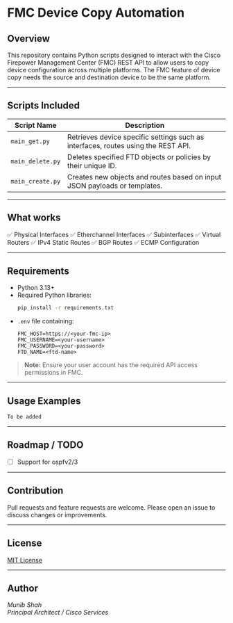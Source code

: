 # FMC Device Copy Automation

## Overview

This repository contains Python scripts designed to interact with the Cisco Firepower Management Center (FMC) REST API to allow users to copy device configuration across multiple platforms. The FMC feature of device copy needs the source and destination device to be the same platform.  

---

## Scripts Included

| Script Name     | Description                                                                                   |
|-----------------|-----------------------------------------------------------------------------------------------|
| `main_get.py`    | Retrieves device specific settings such as interfaces, routes using the REST API.            |
| `main_delete.py` | Deletes specified FTD objects or policies by their unique ID.                                |
| `main_create.py` | Creates new objects and routes based on input JSON payloads or templates.                    |

---

## What works
✅ Physical Interfaces 
✅ Etherchannel Interfaces 
✅ Subinterfaces 
✅ Virtual Routers
   ✅ IPv4 Static Routes
   ✅ BGP Routes
   ✅ ECMP Configuration

---

## Requirements

- Python 3.13+
- Required Python libraries:
  ```bash
  pip install -r requirements.txt
  ```
- `.env` file containing:
  ```
  FMC_HOST=https://<your-fmc-ip>
  FMC_USERNAME=<your-username>
  FMC_PASSWORD=<your-password>
  FTD_NAME=<ftd-name>
  ```

> **Note:** Ensure your user account has the required API access permissions in FMC.

---

## Usage Examples


```bash
To be added
```

---

## Roadmap / TODO
- [ ] Support for ospfv2/3

---

## Contribution
Pull requests and feature requests are welcome. Please open an issue to discuss changes or improvements.

---

## License
[MIT License](LICENSE)

---

## Author
*Munib Shah*  
*Principal Architect / Cisco Services*  
